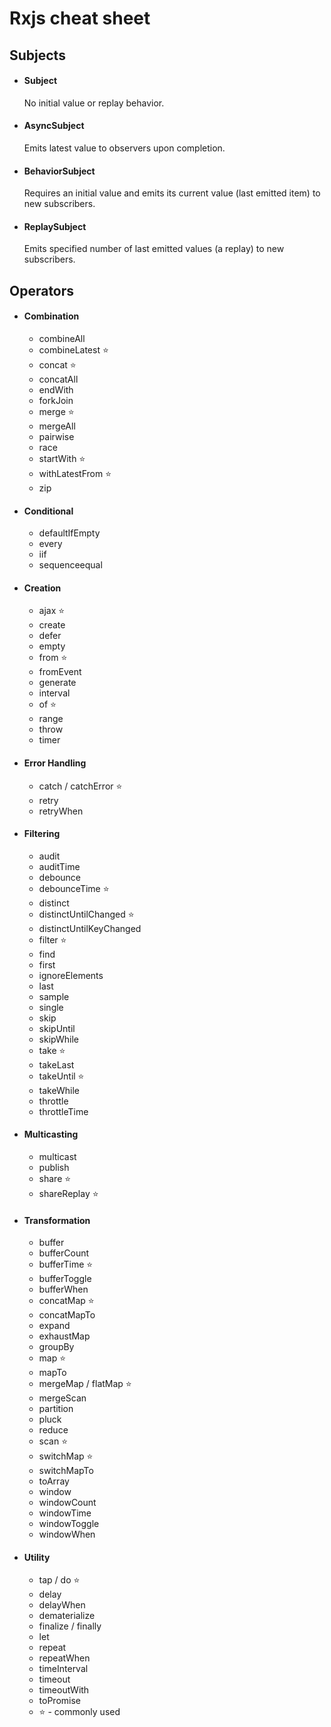 
# Rxjs cheat sheet 

## Subjects
- #### Subject  
    No initial value or replay behavior.
- #### AsyncSubject
    Emits latest value to observers upon completion.
- #### BehaviorSubject 
    Requires an initial value and emits its current value (last emitted item) to new subscribers.
- #### ReplaySubject 
    Emits specified number of last emitted values (a replay) to new subscribers.

## Operators
- #### Combination
    - combineAll
    - combineLatest ⭐
    - concat ⭐
    - concatAll
    - endWith
    - forkJoin
    - merge ⭐
    - mergeAll
    - pairwise
    - race
    - startWith ⭐
    - withLatestFrom ⭐
    - zip
- #### Conditional
    - defaultIfEmpty
    - every
    - iif
    - sequenceequal
- #### Creation
    - ajax ⭐
    - create
    - defer
    - empty
    - from ⭐
    - fromEvent
    - generate
    - interval
    - of ⭐
    - range
    - throw
    - timer
- #### Error Handling
    - catch / catchError ⭐
    - retry
    - retryWhen
- #### Filtering
    - audit
    - auditTime
    - debounce
    - debounceTime ⭐
    - distinct
    - distinctUntilChanged ⭐
    - distinctUntilKeyChanged
    - filter ⭐
    - find
    - first
    - ignoreElements
    - last
    - sample
    - single
    - skip
    - skipUntil
    - skipWhile
    - take ⭐
    - takeLast
    - takeUntil ⭐
    - takeWhile
    - throttle
    - throttleTime
- #### Multicasting
    - multicast
    - publish
    - share ⭐
    - shareReplay ⭐
- #### Transformation
    - buffer
    - bufferCount
    - bufferTime ⭐
    - bufferToggle
    - bufferWhen
    - concatMap ⭐
    - concatMapTo
    - expand
    - exhaustMap
    - groupBy
    - map ⭐
    - mapTo
    - mergeMap / flatMap ⭐
    - mergeScan
    - partition
    - pluck
    - reduce
    - scan ⭐
    - switchMap ⭐
    - switchMapTo
    - toArray
    - window
    - windowCount
    - windowTime
    - windowToggle
    - windowWhen
- #### Utility
    - tap / do ⭐
    - delay
    - delayWhen
    - dematerialize
    - finalize / finally
    - let
    - repeat
    - repeatWhen
    - timeInterval
    - timeout
    - timeoutWith
    - toPromise
    - ⭐ - commonly used
